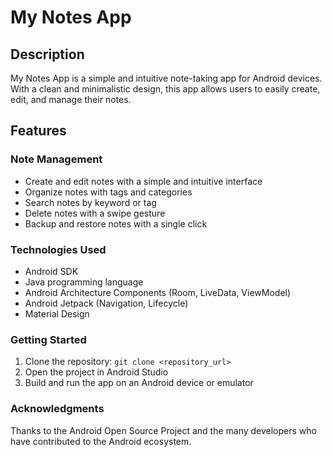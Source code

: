 # My Notes App

## Description

My Notes App is a simple and intuitive note-taking app for Android devices. With a clean and minimalistic design, this app allows users to easily create, edit, and manage their notes.

## Features

### Note Management

* Create and edit notes with a simple and intuitive interface
* Organize notes with tags and categories
* Search notes by keyword or tag
* Delete notes with a swipe gesture
* Backup and restore notes with a single click

### Technologies Used

* Android SDK
* Java programming language
* Android Architecture Components (Room, LiveData, ViewModel)
* Android Jetpack (Navigation, Lifecycle)
* Material Design

### Getting Started

1. Clone the repository: `git clone <repository_url>`
2. Open the project in Android Studio
3. Build and run the app on an Android device or emulator


### Acknowledgments

Thanks to the Android Open Source Project and the many developers who have contributed to the Android ecosystem.
